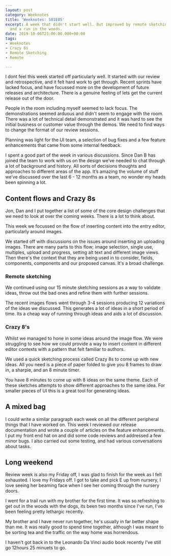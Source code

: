 ```yaml
---
layout: post
category: Weeknotes
title: 'Weeknotes: S01E05'
excerpt: A week that didn't start well. But improved by remote sketching, crazy 8s
  and a run in the woods.
date: 2019-10-06T23:00:00.000+00:00
tags:
- Weeknotes
- Crazy 8s
- Remote Sketching
- Remote

---
```

I dont feel this week started off particularly well. It started with our review and retrospective, and it felt hard work to get through. Recent sprints have lacked focus, and have focussed more on the development of future releases and architecture. There is a genuine feeling of lets get the current release out of the door.

People in the room including myself seemed to lack focus. The demonstrations seemed arduous and didn't seem to engage with the room. There was a lot of technical detail demonstrated and it was hard to see the initial business or customer value through the demos. We need to find ways to change the format of our review sessions.

Planning was light for the UI team, a selection of bug fixes and a few feature enhancements that came from some internal feedback. 

I spent a good part of the week in various discussions. Since Dan B has joined the team to work with us on the design  we’ve needed to chat through a lot of background and history. All sorts of decisions thoughts and approaches to different areas of the app. It’s amazing the volume of stuff we’ve discussed over the last 6 - 12 months as a team, no wonder my heads been spinning a lot.

## Content flows and Crazy 8s 

Jon, Dan and I put together a list of some of the core design challenges that we need to look at over the coming weeks. There is a lot to think about. 

This week we focussed on the flow of inserting content into the entry editor, particularly around images. 

We started off with discussions on the issues around inserting an uploading images. There are many parts to this flow; image selection, single use, multiples, upload and progress, setting alt text and different image views. Then there's the context that they are being used in to consider, fields, components, components and our proposed canvas. It's a broad challenge.

### Remote sketching

We continued using our 15 minute sketching sessions as a way to validate ideas, throw out the bad ones and refine them with further sessions.

The recent images flows went through 3-4 sessions producing 12 variations of the ideas we discussed. This generates a lot of ideas in a short period of time. Its a cheap way of running through ideas and aids a lot of discussion.

### Crazy 8's

Whilst we managed to hone in some ideas around the image flow. We were struggling to see how we could provide a way to insert content in different editor contexts with a pattern that felt familiar to authors.

We used a quick sketching process called Crazy 8s to come up with new ideas. All you need is a piece of paper folded to give you 8 frames to draw in, a sharpie, and an 8 minute timer.

You have 8 minutes to come up with 8 ideas on the same theme. Each of these sketches attempts to show different approaches to the same idea. For smaller pieces of UI this is a great tool for generating ideas.

## A mixed bag

I could write a similar paragraph each week on all the different peripheral things that I have worked on. This week I reviewed our release documentation and wrote a couple of  articles on the feature enhancements. I put my front end hat on and did some code reviews and addressed a few minor bugs. I also carried out some testing, and had various conversations about tasks.

## Long weekend
Review week is also my Friday off, I was glad to finish for the week as I felt exhausted. I love my Fridays off. I got to take and pick E up from nursery, I love seeing her beaming face when I see her coming through the nursery doors.

I went for a trail run with my brother for the first time. It was so refreshing to get out in the woods with the dogs, its been two months since I've run, I've been feeling pretty lethargic recently. 

My brother and I have never run together, he's usually in far better shape than me. It was really good to spend time together, although I was meant to be sorting tea and the traffic on the way home was horrendous.

I haven't got back in to the Leonardo Da Vinci audio book recently I've still go 12hours 25 minuets to go.
